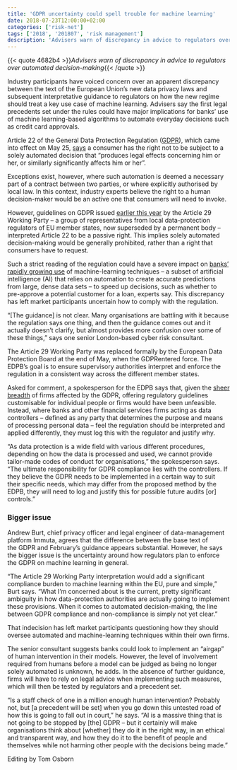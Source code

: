 ```yaml
---
title: 'GDPR uncertainty could spell trouble for machine learning'
date: 2018-07-23T12:00:00+02:00
categories: ['risk-net']
tags: ['2018', '201807', 'risk management']
description: 'Advisers warn of discrepancy in advice to regulators over automated decision-making'
---
```


{{< quote 4682b4 >}}_Advisers warn of discrepancy in advice to regulators over automated decision-making_{{< /quote >}}

Industry participants have voiced concern over an apparent discrepancy between the text of the European Union’s new data privacy laws and subsequent interpretative guidance to regulators on how the new regime should treat a key use case of machine learning. Advisers say the first legal precedents set under the rules could have major implications for banks’ use of machine learning-based algorithms to automate everyday decisions such as credit card approvals.

Article 22 of the General Data Protection Regulation ([GDPR](https://www.risk.net/risk-management/4526281/banks-rush-to-protect-against-data-breach-fines)), which came into effect on May 25, [says](https://eur-lex.europa.eu/legal-content/EN/TXT/PDF/?uri=CELEX:32016R0679) a consumer has the right not to be subject to a solely automated decision that “produces legal effects concerning him or her, or similarly significantly affects him or her”.

Exceptions exist, however, where such automation is deemed a necessary part of a contract between two parties, or where explicitly authorised by local law. In this context, industry experts believe the right to a human decision-maker would be an active one that consumers will need to invoke.

However, guidelines on GDPR issued [earlier this year](http://ec.europa.eu/newsroom/article29/item-detail.cfm?item_id=612053) by the Article 29 Working Party – a group of representatives from local data-protection regulators of EU member states, now superseded by a permanent body – interpreted Article 22 to be a passive right. This implies solely automated decision-making would be generally prohibited, rather than a right that consumers have to request.

Such a strict reading of the regulation could have a severe impact on [banks’ rapidly growing use](http://www.risk.net/risk-management/5738771/ok-computer-hurdles-remain-for-machine-learning-in-credit-risk) of machine-learning techniques – a subset of artificial intelligence (AI) that relies on automation to create accurate predictions from large, dense data sets – to speed up decisions, such as whether to pre-approve a potential customer for a loan, experts say. This discrepancy has left market participants uncertain how to comply with the regulation.

“[The guidance] is not clear. Many organisations are battling with it because the regulation says one thing, and then the guidance comes out and it actually doesn’t clarify, but almost provides more confusion over some of these things,” says one senior London-based cyber risk consultant.

The Article 29 Working Party was replaced formally by the European Data Protection Board at the end of May, when the GDPRentered force. The EDPB’s goal is to ensure supervisory authorities interpret and enforce the regulation in a consistent way across the different member states.

Asked for comment, a spokesperson for the EDPB says that, given the [sheer breadth](http://www.risk.net/risk-management/5299086/boiling-the-ocean-gdpr-data-demands-overwhelm-banks) of firms affected by the GDPR, offering regulatory guidelines customisable for individual people or firms would have been unfeasible. Instead, where banks and other financial services firms acting as data controllers – defined as any party that determines the purpose and means of processing personal data – feel the regulation should be interpreted and applied differently, they must log this with the regulator and justify why.

“As data protection is a wide field with various different procedures, depending on how the data is processed and used, we cannot provide tailor-made codes of conduct for organisations,” the spokesperson says. “The ultimate responsibility for GDPR compliance lies with the controllers. If they believe the GDPR needs to be implemented in a certain way to suit their specific needs, which may differ from the proposed method by the EDPB, they will need to log and justify this for possible future audits [or] controls.”

### Bigger issue

Andrew Burt, chief privacy officer and legal engineer of data-management platform Immuta, agrees that the difference between the base text of the GDPR and February’s guidance appears substantial. However, he says the bigger issue is the uncertainty around how regulators plan to enforce the GDPR on machine learning in general.

“The Article 29 Working Party interpretation would add a significant compliance burden to machine learning within the EU, pure and simple,” Burt says. “What I’m concerned about is the current, pretty significant ambiguity in how data-protection authorities are actually going to implement these provisions. When it comes to automated decision-making, the line between GDPR compliance and non-compliance is simply not yet clear.”

That indecision has left market participants questioning how they should oversee automated and machine-learning techniques within their own firms.

The senior consultant suggests banks could look to implement an “airgap” of human intervention in their models. However, the level of involvement required from humans before a model can be judged as being no longer solely automated is unknown, he adds. In the absence of further guidance, firms will have to rely on legal advice when implementing such measures, which will then be tested by regulators and a precedent set.

“Is a staff check of one in a million enough human intervention? Probably not, but [a precedent will be set] when you go down this untested road of how this is going to fall out in court,” he says. “AI is a massive thing that is not going to be stopped by [the] GDPR – but it certainly will make organisations think about [whether] they do it in the right way, in an ethical and transparent way, and how they do it to the benefit of people and themselves while not harming other people with the decisions being made.”

Editing by Tom Osborn

